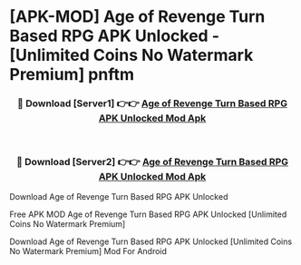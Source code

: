 # [APK-MOD] Age of Revenge  Turn Based RPG APK Unlocked - [Unlimited Coins No Watermark Premium] pnftm



<div align="center">
<h3>🔴 Download [Server1] 👉👉 <a href="https://momento.my/?title=Age_of_Revenge__Turn_Based_RPG_APK_Unlocked">Age of Revenge  Turn Based RPG APK Unlocked Mod Apk</a></h3><br>

<h3>🔴 Download [Server2] 👉👉 <a href="https://momento.my/?title=Age_of_Revenge__Turn_Based_RPG_APK_Unlocked">Age of Revenge  Turn Based RPG APK Unlocked Mod Apk</a></h3>
</div>



Download Age of Revenge  Turn Based RPG APK Unlocked 

Free APK MOD Age of Revenge  Turn Based RPG APK Unlocked [Unlimited Coins No Watermark Premium]

Download Age of Revenge  Turn Based RPG APK Unlocked [Unlimited Coins No Watermark Premium] Mod For Android
